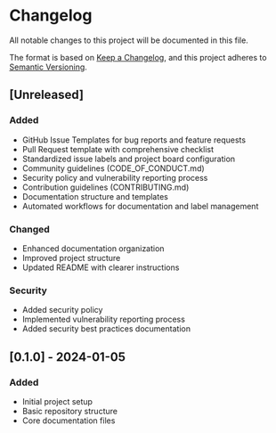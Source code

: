 # Changelog

All notable changes to this project will be documented in this file.

The format is based on [Keep a Changelog](https://keepachangelog.com/en/1.0.0/),
and this project adheres to [Semantic Versioning](https://semver.org/spec/v2.0.0.html).

## [Unreleased]

### Added
- GitHub Issue Templates for bug reports and feature requests
- Pull Request template with comprehensive checklist
- Standardized issue labels and project board configuration
- Community guidelines (CODE_OF_CONDUCT.md)
- Security policy and vulnerability reporting process
- Contribution guidelines (CONTRIBUTING.md)
- Documentation structure and templates
- Automated workflows for documentation and label management

### Changed
- Enhanced documentation organization
- Improved project structure
- Updated README with clearer instructions

### Security
- Added security policy
- Implemented vulnerability reporting process
- Added security best practices documentation

## [0.1.0] - 2024-01-05

### Added
- Initial project setup
- Basic repository structure
- Core documentation files 
